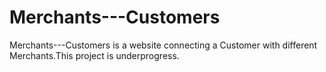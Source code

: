 Merchants---Customers 
=======
Merchants---Customers is a website connecting a Customer with different Merchants.This project is underprogress.
